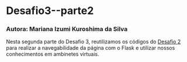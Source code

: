 # Desafio3--parte2
### Autora: Mariana Izumi Kuroshima da Silva

Nesta segunda parte do Desafio 3, reutilizamos os códigos do [Desafio 2](https://github.com/MariMiks/Desafio2) para realizar a navegabilidade da página com o Flask e utilizar nossos conhecimentos em ambinetes virtuais.
